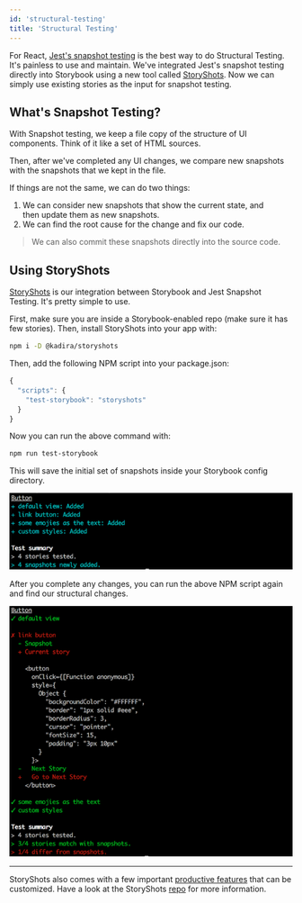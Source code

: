 ```yaml
---
id: 'structural-testing'
title: 'Structural Testing'
---
```


For React, [Jest's snapshot testing](https://facebook.github.io/jest/blog/2016/07/27/jest-14.html) is the best way to do Structural Testing. It's painless to use and maintain. We've integrated Jest's snapshot testing directly into Storybook using a new tool called [StoryShots](https://github.com/storybooks/storyshots). Now we can simply use existing stories as the input for snapshot testing.

## What's Snapshot Testing?

With Snapshot testing, we keep a file copy of the structure of UI components. Think of it like a set of HTML sources.

Then, after we've completed any UI changes, we compare new snapshots with the snapshots that we kept in the file.

If things are not the same, we can do two things:

  1. We can consider new snapshots that show the current state, and then update them as new snapshots.
  2. We can find the root cause for the change and fix our code.

> We can also commit these snapshots directly into the source code.

## Using StoryShots

[StoryShots](https://github.com/storybooks/storybook/tree/master/packages/storyshots) is our integration between Storybook and Jest Snapshot Testing. It's pretty simple to use.

First, make sure you are inside a Storybook-enabled repo (make sure it has few stories).
Then, install StoryShots into your app with:

~~~sh
npm i -D @kadira/storyshots
~~~

Then, add the following NPM script into your package.json:

~~~js
{
  "scripts": {
    "test-storybook": "storyshots"
  }
}
~~~

Now you can run the above command with:
~~~sh
npm run test-storybook
~~~

This will save the initial set of snapshots inside your Storybook config directory.

![StoryShots First ](../static/storyshots-first-run.png)

After you complete any changes, you can run the above NPM script again and find our structural changes.

![StoryShots Diff View](../static/storyshots-diff-view.png)

---

StoryShots also comes with a few important [productive features](https://github.com/storybooks/storybook/tree/master/packages/storyshots#key-features) that can be customized. Have a look at the StoryShots [repo](https://github.com/storybooks/storybook/tree/master/packages/storyshots) for more information.
